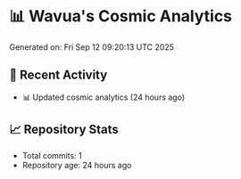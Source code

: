 # 📊 Wavua's Cosmic Analytics
Generated on: Fri Sep 12 09:20:13 UTC 2025

## 🚀 Recent Activity
- 📊 Updated cosmic analytics (24 hours ago)
## 📈 Repository Stats
- Total commits: 1
- Repository age: 24 hours ago
